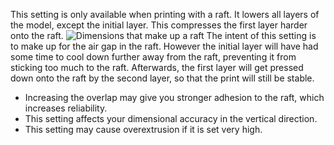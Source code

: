This setting is only available when printing with a raft. It lowers all layers of the model, except the initial layer. This compresses the first layer harder onto the raft.
![Dimensions that make up a raft](raft_dimensions.svg)
The intent of this setting is to make up for the air gap in the raft. However the initial layer will have had some time to cool down further away from the raft, preventing it from sticking too much to the raft. Afterwards, the first layer will get pressed down onto the raft by the second layer, so that the print will still be stable.
* Increasing the overlap may give you stronger adhesion to the raft, which increases reliability.
* This setting affects your dimensional accuracy in the vertical direction.
* This setting may cause overextrusion if it is set very high.